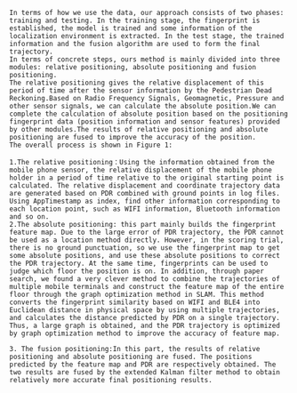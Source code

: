     In terms of how we use the data, our approach consists of two phases: training and testing. In the training stage, the fingerprint is established, the model is trained and some information of the localization environment is extracted. In the test stage, the trained information and the fusion algorithm are used to form the final trajectory.
    In terms of concrete steps, ours method is mainly divided into three modules: relative positioning, absolute positioning and fusion positioning.
    The relative positioning gives the relative displacement of this period of time after the sensor information by the Pedestrian Dead Reckoning.Based on Radio Frequency Signals, Geomagnetic, Pressure and other sensor signals, we can calculate the absolute position.We can complete the calculation of absolute position based on the positioning fingerprint data (position information and sensor features) provided by other modules.The results of relative positioning and absolute positioning are fused to improve the accuracy of the position.
    The overall process is shown in Figure 1:
    
    1.The relative positioning：Using the information obtained from the mobile phone sensor, the relative displacement of the mobile phone holder in a period of time relative to the original starting point is calculated. The relative displacement and coordinate trajectory data are generated based on PDR combined with ground points in log files. Using AppTimestamp as index, find other information corresponding to each location point, such as WIFI information, Bluetooth information and so on.
    2.The absolute positioning: this part mainly builds the fingerprint feature map. Due to the large error of PDR trajectory, the PDR cannot be used as a location method directly. However, in the scoring trial, there is no ground punctuation, so we use the fingerprint map to get some absolute positions, and use these absolute positions to correct the PDR trajectory. At the same time, fingerprints can be used to judge which floor the position is on. In addition, through paper search, we found a very clever method to combine the trajectories of multiple mobile terminals and construct the feature map of the entire floor through the graph optimization method in SLAM. This method converts the fingerprint similarity based on WIFI and BLE4 into Euclidean distance in physical space by using multiple trajectories, and calculates the distance predicted by PDR on a single trajectory. Thus, a large graph is obtained, and the PDR trajectory is optimized by graph optimization method to improve the accuracy of feature map.

    3. The fusion positioning:In this part, the results of relative positioning and absolute positioning are fused. The positions predicted by the feature map and PDR are respectively obtained. The two results are fused by the extended Kalman filter method to obtain relatively more accurate final positioning results.
